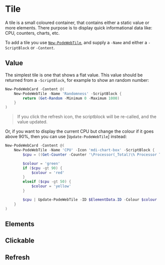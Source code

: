 # Tile

A tile is a small coloured container, that contains either a static value or more elements. There purpose is to display quick informational data like: CPU, counters, charts, etc.

To add a tile you use [`New-PodeWebTile`](../../../Functions/Elements/New-PodeWebTile), and supply a `-Name` and either a `-ScriptBlock` or `-Content`.

## Value

The simplest tile is one that shows a flat value. This value should be returned from a `-ScriptBlock`, for example to show an random number:

```powershell
New-PodeWebCard -Content @(
    New-PodeWebTile -Name 'Randomness' -ScriptBlock {
        return (Get-Random -Minimum 0 -Maximum 1000)
    }
)
```

> If you click the refresh icon, the scriptblock will be re-called, and the value updated.

Or, if you want to display the current CPU but change the colour if it goes above 90%, then you can use [`Update-PodeWebTile`] instead:

```powershell
New-PodeWebCard -Content @(
    New-PodeWebTile -Name 'CPU' -Icon 'mdi-chart-box' -ScriptBlock {
        $cpu = ((Get-Counter -Counter '\Processor(_Total)\% Processor Time' -SampleInterval 1 -MaxSamples 2).CounterSamples.CookedValue | Measure-Object -Average).Average

        $colour = 'green'
        if ($cpu -gt 90) {
            $colour = 'red'
        }
        elseif ($cpu -gt 50) {
            $colour = 'yellow'
        }

        $cpu | Update-PodeWebTile -ID $ElementData.ID -Colour $colour
    }
)
```


## Elements



## Clickable


## Refresh





